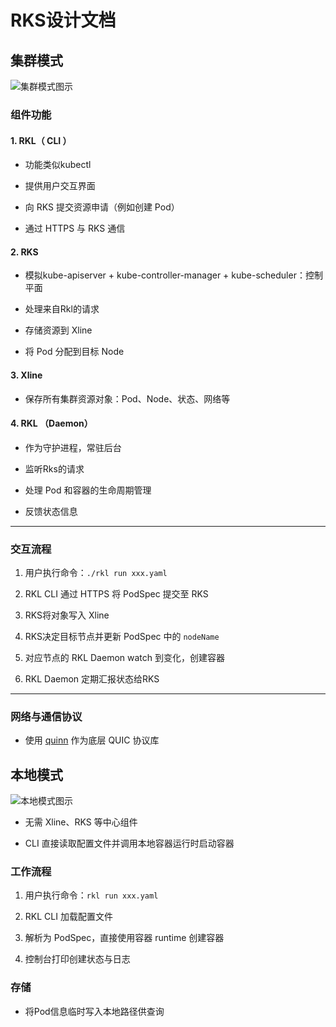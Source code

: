 # RKS设计文档

## 集群模式

![集群模式图示](images/image1.png)


### 组件功能

#### 1. RKL（ CLI ）
-   功能类似kubectl

-   提供用户交互界面
    
-   向 RKS 提交资源申请（例如创建 Pod）
    
-   通过 HTTPS 与 RKS 通信
   

#### 2. RKS

-   模拟kube-apiserver + kube-controller-manager + kube-scheduler：控制平面

- 处理来自Rkl的请求
    
-   存储资源到 Xline
    
-   将 Pod 分配到目标 Node
    
    

#### 3. Xline

-   保存所有集群资源对象：Pod、Node、状态、网络等
    

#### 4. RKL （Daemon）
-   作为守护进程，常驻后台

-   监听Rks的请求
    
-   处理 Pod 和容器的生命周期管理
    
-   反馈状态信息
    

----------

### 交互流程

1.  用户执行命令：`./rkl run xxx.yaml`
    
2.  RKL CLI 通过 HTTPS 将 PodSpec 提交至 RKS
    
3.  RKS将对象写入 Xline
    
4.  RKS决定目标节点并更新 PodSpec 中的 `nodeName`
    
5.  对应节点的 RKL Daemon watch 到变化，创建容器
    
6.  RKL Daemon 定期汇报状态给RKS
    
----------

### 网络与通信协议

-   使用 [quinn](https://github.com/quinn-rs/quinn) 作为底层 QUIC 协议库



## 本地模式
![本地模式图示](images/image2.png)

-   无需 Xline、RKS 等中心组件
    
-   CLI 直接读取配置文件并调用本地容器运行时启动容器
    

    

### 工作流程

1.  用户执行命令：`rkl run xxx.yaml`
    
2.  RKL CLI 加载配置文件
    
3.  解析为 PodSpec，直接使用容器 runtime 创建容器
    
4.  控制台打印创建状态与日志
    

### 存储
    
-   将Pod信息临时写入本地路径供查询
   
    
   
    